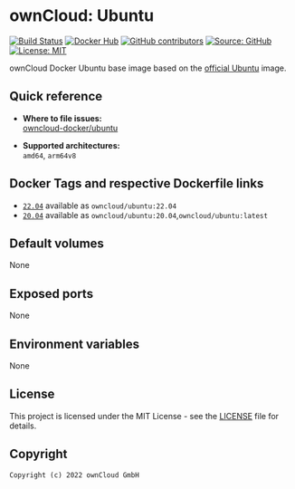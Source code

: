 # ownCloud: Ubuntu

[![Build Status](https://drone.owncloud.com/api/badges/owncloud-docker/ubuntu/status.svg)](https://drone.owncloud.com/owncloud-docker/ubuntu)
[![Docker Hub](https://img.shields.io/docker/v/owncloud/ubuntu?logo=docker&label=dockerhub&sort=semver&logoColor=white)](https://hub.docker.com/r/owncloud/ubuntu)
[![GitHub contributors](https://img.shields.io/github/contributors/owncloud-docker/ubuntu)](https://github.com/owncloud-docker/ubuntu/graphs/contributors)
[![Source: GitHub](https://img.shields.io/badge/source-github-blue.svg?logo=github&logoColor=white)](https://github.com/owncloud-docker/ubuntu)
[![License: MIT](https://img.shields.io/github/license/owncloud-docker/ubuntu)](https://github.com/owncloud-docker/ubuntu/blob/master/LICENSE)

ownCloud Docker Ubuntu base image based on the [official Ubuntu](https://registry.hub.docker.com/_/ubuntu/) image.

## Quick reference

- **Where to file issues:**\
  [owncloud-docker/ubuntu](https://github.com/owncloud-docker/ubuntu/issues)

- **Supported architectures:**\
  `amd64`, `arm64v8`

## Docker Tags and respective Dockerfile links

- [`22.04`](https://github.com/owncloud-docker/ubuntu/blob/master/v22.04/Dockerfile.multiarch) available as `owncloud/ubuntu:22.04`
- [`20.04`](https://github.com/owncloud-docker/ubuntu/blob/master/v20.04/Dockerfile.multiarch) available as `owncloud/ubuntu:20.04`,`owncloud/ubuntu:latest`

## Default volumes

None

## Exposed ports

None

## Environment variables

None

## License

This project is licensed under the MIT License - see the [LICENSE](https://github.com/owncloud-docker/ubuntu/blob/master/LICENSE) file for details.

## Copyright

```Text
Copyright (c) 2022 ownCloud GmbH
```
